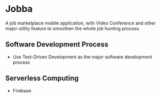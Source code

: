 # Jobba
A job marketplace mobile application, with Video Conference and other major utility feature to smoothen the whole job hunting process.
## Software Development Process
- Use Test-Driven Development as the major software development process
## Serverless Computing
- Firebase
